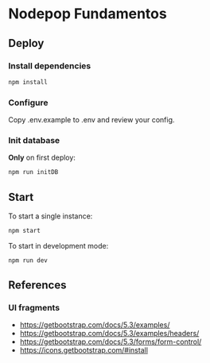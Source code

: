 # Nodepop Fundamentos

## Deploy

### Install dependencies

```sh
npm install
```

### Configure

Copy .env.example to .env and review your config.

### Init database

**Only** on first deploy:

```sh
npm run initDB
```

## Start

To start a single instance:

```sh
npm start
```

To start in development mode:

```sh
npm run dev
```

## References

### UI fragments

- https://getbootstrap.com/docs/5.3/examples/
- https://getbootstrap.com/docs/5.3/examples/headers/
- https://getbootstrap.com/docs/5.3/forms/form-control/
- https://icons.getbootstrap.com/#install
